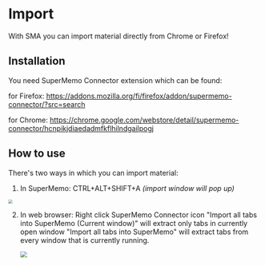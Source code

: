 # Import

With SMA you can import material directly from Chrome or Firefox!



## Installation

You need SuperMemo Connector extension which can be found:

for Firefox: https://addons.mozilla.org/fi/firefox/addon/supermemo-connector/?src=search

for Chrome: https://chrome.google.com/webstore/detail/supermemo-connector/hcnpikjdiaedadmfkflhilndgailpogj

## How to use

There's two ways in which you can import material:

1. In SuperMemo: CTRL+ALT+SHIFT+A *(import window will pop up)*

  <img src="https://raw.githubusercontent.com/supermemo/SuperMemoAssistant.Documentation/master/resources/SuperMemoAssistant.Plugins.PDF/webimport.png" style="zoom: 50%;" />

  

2. In web browser: Right click SuperMemo Connector icon
    "Import all tabs into SuperMemo (Current window)" will extract only tabs in currently open window
    "Import all tabs into SuperMemo" will extract tabs from every window that is currently running.

    <img src="https://raw.githubusercontent.com/supermemo/SuperMemoAssistant.Documentation/master/resources/SuperMemoAssistant.Plugins.PDF/connectorimport.png" style="zoom: 80%;" />

